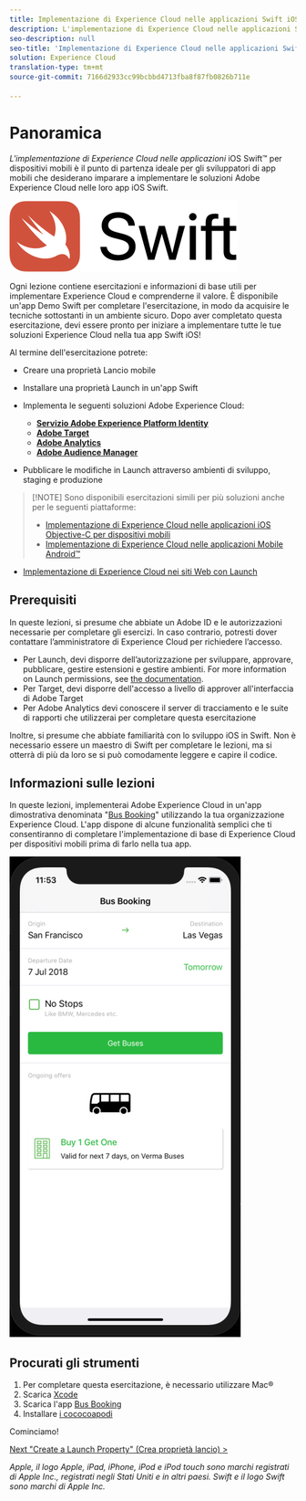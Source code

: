 ```yaml
---
title: Implementazione di Experience Cloud nelle applicazioni Swift iOS mobili
description: L'implementazione di Experience Cloud nelle applicazioni Swift per iOS Mobile è il punto di partenza ideale per gli sviluppatori di app mobili che desiderano imparare a implementare le soluzioni Adobe Experience Cloud nelle app Swift per iOS mobile.
seo-description: null
seo-title: 'Implementazione di Experience Cloud nelle applicazioni Swift iOS mobili '
solution: Experience Cloud
translation-type: tm+mt
source-git-commit: 7166d2933cc99bcbbd4713fba8f87fb0826b711e

---
```



# Panoramica

_L'implementazione di Experience Cloud nelle applicazioni_ iOS Swift™ per dispositivi mobili è il punto di partenza ideale per gli sviluppatori di app mobili che desiderano imparare a implementare le soluzioni Adobe Experience Cloud nelle loro app iOS Swift.

![Logo Swift](images/ios/swift/Swift_logo_horz_lockup_color_rgb.png)

Ogni lezione contiene esercitazioni e informazioni di base utili per implementare Experience Cloud e comprenderne il valore.  È disponibile un'app Demo Swift per completare l'esercitazione, in modo da acquisire le tecniche sottostanti in un ambiente sicuro. Dopo aver completato questa esercitazione, devi essere pronto per iniziare a implementare tutte le tue soluzioni Experience Cloud nella tua app Swift iOS!

Al termine dell'esercitazione potrete:

* Creare una proprietà Lancio mobile

* Installare una proprietà Launch in un'app Swift

* Implementa le seguenti soluzioni Adobe Experience Cloud:
   * **[Servizio Adobe Experience Platform Identity](id-service.md)**
   * **[Adobe Target](target-vec.md)**
   * **[Adobe Analytics](analytics.md)**
   * **[Adobe Audience Manager](audience-manager.md)**

* Pubblicare le modifiche in Launch attraverso ambienti di sviluppo, staging e produzione

>[!NOTE] Sono disponibili esercitazioni simili per più soluzioni anche per le seguenti piattaforme:
>
> * [Implementazione di Experience Cloud nelle applicazioni iOS Objective-C per dispositivi mobili](/help/mobile-ios-objective-c-implementation/index.md)
> * [Implementazione di Experience Cloud nelle applicazioni Mobile Android™](/help/mobile-android-implementation/index.md)
* [Implementazione di Experience Cloud nei siti Web con Launch](/help/website-implementation/index.md)


## Prerequisiti 

In queste lezioni, si presume che abbiate un Adobe ID e le autorizzazioni necessarie per completare gli esercizi. In caso contrario, potresti dover contattare l’amministratore di Experience Cloud per richiedere l’accesso.

* Per Launch, devi disporre dell’autorizzazione per sviluppare, approvare, pubblicare, gestire estensioni e gestire ambienti. For more information on Launch permissions, see [the documentation](https://docs.adobe.com/content/help/en/launch/using/reference/admin/user-permissions.html).
* Per Target, devi disporre dell'accesso a livello di approver all'interfaccia di Adobe Target
* Per Adobe Analytics devi conoscere il server di tracciamento e le suite di rapporti che utilizzerai per completare questa esercitazione

Inoltre, si presume che abbiate familiarità con lo sviluppo iOS in Swift. Non è necessario essere un maestro di Swift per completare le lezioni, ma si otterrà di più da loro se si può comodamente leggere e capire il codice.

## Informazioni sulle lezioni

In queste lezioni, implementerai Adobe Experience Cloud in un'app dimostrativa denominata "[Bus Booking](https://github.com/Adobe-Marketing-Cloud/busbooking-mobileapps)" utilizzando la tua organizzazione Experience Cloud. L'app dispone di alcune funzionalità semplici che ti consentiranno di completare l'implementazione di base di Experience Cloud per dispositivi mobili prima di farlo nella tua app.

[![App di prenotazione bus](images/mobile-busBookingApp.png)](https://github.com/Adobe-Marketing-Cloud/busbooking-mobileapps)

## Procurati gli strumenti

1. Per completare questa esercitazione, è necessario utilizzare Mac®
1. Scarica [Xcode](https://developer.apple.com/xcode/)
1. Scarica l'app [Bus Booking](https://github.com/Adobe-Marketing-Cloud/busbooking-mobileapps)
1. Installare [i cococoapodi](https://guides.cocoapods.org/using/getting-started.html)

Cominciamo!

[Next "Create a Launch Property" (Crea proprietà lancio) &gt;](launch-create-a-property.md)

_Apple, il logo Apple, iPad, iPhone, iPod e iPod touch sono marchi registrati di Apple Inc., registrati negli Stati Uniti e in altri paesi. Swift e il logo Swift sono marchi di Apple Inc._